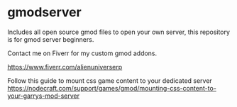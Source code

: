 # gmodserver
Includes all open source gmod files to open your own server, this repository is for gmod server beginners.


Contact me on Fiverr for my custom gmod addons. 

https://www.fiverr.com/alienuniverserp

Follow this guide to mount css game content to your dedicated server
 https://nodecraft.com/support/games/gmod/mounting-css-content-to-your-garrys-mod-server
 
